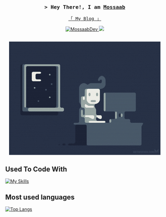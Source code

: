 

<!--
<p align="center">
  <a href="https://github.com/MossaabDev"><img src="https://readme-typing-svg.herokuapp.com/?lines=Self%20Taught%20Programmer;Front%20End%20Developer;1.5%2B%20years%20of%20coding%20experience;Always%20learning%20new%20things&center=true&width=380&height=45"></a>
</p>

 -->



<!-- Intro  -->
<h3 align="center">
        <samp>&gt; Hey There!, I am
                <b><a target="_blank" href="https://MossaabDev.com">Mossaab</a></b>
        </samp>
</h3>


  

<p align="center"> 
  <samp>
    <a href="https://proglobby.hashnode.dev/">「 My Blog 」</a>
  </samp>
</p>

<p align="center">
 <a href="https://www.linkedin.com/in/mousaab-bachagha-900438276/" target="_blank">
  <img src="https://img.shields.io/badge/LinkedIn-0077B5?style=for-the-badge&logo=linkedin&logoColor=white" alt="MossaabDev"/>
 </a>
 
 <a href="https://twitter.com/MossaabDev" target="_blank">
  <img src="https://img.shields.io/badge/Twitter-1DA1F2?style=for-the-badge&logo=twitter&logoColor=white" />
 </a>
 
</p>
<br />

<!-- About Section -->
<div align="center">
  <img src="https://github.com/MossaabDev/MossaabDev/blob/main/assets/-%20Find%20&%20Share%20on%20GIPHY.gif?raw=true"/>
</div>

## Used To Code With


[![My Skills](https://skillicons.dev/icons?i=java,rust,c,wasm,js,html,css,kotlin)](https://skillicons.dev)



## Most used languages
[![Top Langs](https://github-readme-stats.vercel.app/api/top-langs/?username=MossaabDev&layout=compact&align=center)](https://github.com/anuraghazra/github-readme-stats)
